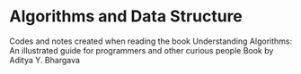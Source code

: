 # Algorithms and Data Structure

Codes and notes created when reading the book Understanding Algorithms: An illustrated guide for programmers and other curious people Book by Aditya Y. Bhargava
